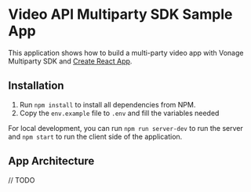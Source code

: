 # Video API Multiparty SDK Sample App

This application shows how to build a multi-party video app with Vonage Multiparty SDK and [Create React App](https://reactjs.org/docs/create-a-new-react-app.html).

## Installation

1. Run `npm install` to install all dependencies from NPM.
2. Copy the `env.example` file to `.env` and fill the variables needed


For local development, you can run `npm run server-dev` to run the server and `npm start` to run the client side of the application. 


## App Architecture

// TODO